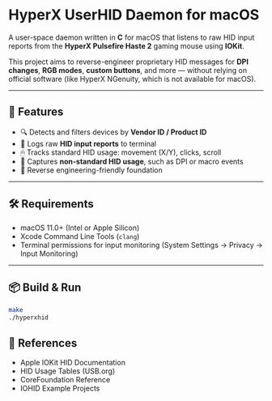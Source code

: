 # HyperX UserHID Daemon for macOS

A user-space daemon written in **C** for macOS that listens to raw HID input reports from the **HyperX Pulsefire Haste 2** gaming mouse using **IOKit**.

This project aims to reverse-engineer proprietary HID messages for **DPI changes**, **RGB modes**, **custom buttons**, and more — without relying on official software (like HyperX NGenuity, which is not available for macOS).

---

## 🎯 Features

- 🔍 Detects and filters devices by **Vendor ID / Product ID**
- 🧠 Logs raw **HID input reports** to terminal
- 🖱 Tracks standard HID usage: movement (X/Y), clicks, scroll
- 🧩 Captures **non-standard HID usage**, such as DPI or macro events
- 🧪 Reverse engineering-friendly foundation

---

## 🛠 Requirements

- macOS 11.0+ (Intel or Apple Silicon)
- Xcode Command Line Tools (`clang`)
- Terminal permissions for input monitoring (System Settings → Privacy → Input Monitoring)

---

## 📦 Build & Run

```bash
make
./hyperxhid
```

## 🔗 References
- Apple IOKit HID Documentation
- HID Usage Tables (USB.org)
- CoreFoundation Reference
- IOHID Example Projects
